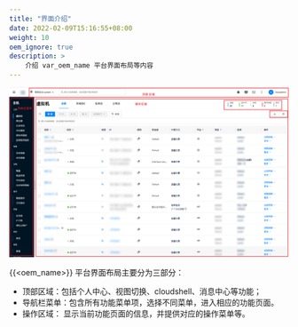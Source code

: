 ```yaml
---
title: "界面介绍"
date: 2022-02-09T15:16:55+08:00
weight: 10
oem_ignore: true
description: >
    介绍 var_oem_name 平台界面布局等内容
---
```



![](../images/ui.png)

{{<oem_name>}} 平台界面布局主要分为三部分：

- 顶部区域：包括个人中心、视图切换、cloudshell、消息中心等功能；
- 导航栏菜单：包含所有功能菜单项，选择不同菜单，进入相应的功能页面。
- 操作区域： 显示当前功能页面的信息，并提供对应的操作菜单等。
